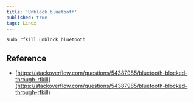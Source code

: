 ```yaml
---
title: 'Unblock bluetooth'
published: true
tags: Linux
---
```


```shell
sudo rfkill unblock bluetooth
```

## Reference

- [https://stackoverflow.com/questions/54387985/bluetooth-blocked-through-rfkill](https://stackoverflow.com/questions/54387985/bluetooth-blocked-through-rfkill)